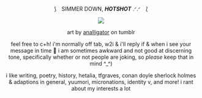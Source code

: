 <div align="center">

⟆ ⠀SIMMER DOWN, ***HOTSHOT*** .ᐟ.ᐟ ⠀⟅

![](https://i.imgur.com/4jLxJaa.png)

art by [analligator](https://www.tumblr.com/analligatorr/676908344693456896/happy-belated-birthday-sunshine) on tumblr


feel free to c+h! i'm normally off tab, w2i & i'll reply if & when i see your message in time 🤍 i am sometimes awkward and not good at discerning tone, specifically whether or not people are joking, so *please* keep that in mind ^_^)

i like writing, poetry, history, hetalia, tfgraves, conan doyle sherlock holmes & adaptions in general, yuumori, micronations, identity v, and more! i rant about my interests a lot
